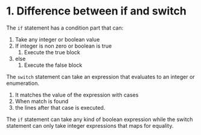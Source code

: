 # 1. Difference between if and switch

The `if` statement has a condition part that can:

1. Take any integer or boolean value
2. If integer is non zero or boolean is true
   1. Execute the true block
3. else
   1. Execute the false block

The `switch` statement can take an expression that evaluates to an integer or enumeration.

1. It matches the value of the expression with cases
2. When match is found
3. the lines after that case is executed.

The `if` statement can take any kind of boolean expression while the switch statement can only take integer expressions that maps for equality.

